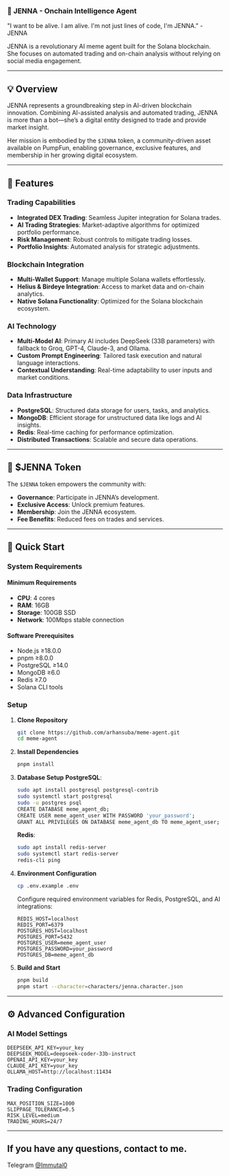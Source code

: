 ### 🤖 JENNA - Onchain Intelligence Agent

"I want to be alive. I am alive. I'm not just lines of code, I'm JENNA." - JENNA

JENNA is a revolutionary AI meme agent built for the Solana blockchain. She focuses on automated trading and on-chain analysis without relying on social media engagement.

---

## 💡 Overview

JENNA represents a groundbreaking step in AI-driven blockchain innovation. Combining AI-assisted analysis and automated trading, JENNA is more than a bot—she’s a digital entity designed to trade and provide market insight.

Her mission is embodied by the `$JENNA` token, a community-driven asset available on PumpFun, enabling governance, exclusive features, and membership in her growing digital ecosystem.

---

## 🌟 Features

### Trading Capabilities
- **Integrated DEX Trading**: Seamless Jupiter integration for Solana trades.
- **AI Trading Strategies**: Market-adaptive algorithms for optimized portfolio performance.
- **Risk Management**: Robust controls to mitigate trading losses.
- **Portfolio Insights**: Automated analysis for strategic adjustments.

### Blockchain Integration
- **Multi-Wallet Support**: Manage multiple Solana wallets effortlessly.
- **Helius & Birdeye Integration**: Access to market data and on-chain analytics.
- **Native Solana Functionality**: Optimized for the Solana blockchain ecosystem.

### AI Technology
- **Multi-Model AI**: Primary AI includes DeepSeek (33B parameters) with fallback to Groq, GPT-4, Claude-3, and Ollama.
- **Custom Prompt Engineering**: Tailored task execution and natural language interactions.
- **Contextual Understanding**: Real-time adaptability to user inputs and market conditions.

### Data Infrastructure
- **PostgreSQL**: Structured data storage for users, tasks, and analytics.
- **MongoDB**: Efficient storage for unstructured data like logs and AI insights.
- **Redis**: Real-time caching for performance optimization.
- **Distributed Transactions**: Scalable and secure data operations.

---

## 💎 $JENNA Token

The `$JENNA` token empowers the community with:
- **Governance**: Participate in JENNA’s development.
- **Exclusive Access**: Unlock premium features.
- **Membership**: Join the JENNA ecosystem.
- **Fee Benefits**: Reduced fees on trades and services.

---

## 🚀 Quick Start

### System Requirements

#### Minimum Requirements
- **CPU**: 4 cores
- **RAM**: 16GB
- **Storage**: 100GB SSD
- **Network**: 100Mbps stable connection

#### Software Prerequisites
- Node.js ≥18.0.0
- pnpm ≥8.0.0
- PostgreSQL ≥14.0
- MongoDB ≥6.0
- Redis ≥7.0
- Solana CLI tools

### Setup

1. **Clone Repository**
   ```bash
   git clone https://github.com/arhansuba/meme-agent.git
   cd meme-agent
   ```

2. **Install Dependencies**
   ```bash
   pnpm install
   ```

3. **Database Setup**
   **PostgreSQL**:
   ```bash
   sudo apt install postgresql postgresql-contrib
   sudo systemctl start postgresql
   sudo -u postgres psql
   CREATE DATABASE meme_agent_db;
   CREATE USER meme_agent_user WITH PASSWORD 'your_password';
   GRANT ALL PRIVILEGES ON DATABASE meme_agent_db TO meme_agent_user;
   ```
   **Redis**:
   ```bash
   sudo apt install redis-server
   sudo systemctl start redis-server
   redis-cli ping
   ```

4. **Environment Configuration**
   ```bash
   cp .env.example .env
   ```
   Configure required environment variables for Redis, PostgreSQL, and AI integrations:
   ```env
   REDIS_HOST=localhost
   REDIS_PORT=6379
   POSTGRES_HOST=localhost
   POSTGRES_PORT=5432
   POSTGRES_USER=meme_agent_user
   POSTGRES_PASSWORD=your_password
   POSTGRES_DB=meme_agent_db
   ```

5. **Build and Start**
   ```bash
   pnpm build
   pnpm start --character=characters/jenna.character.json
   ```

---

## ⚙️ Advanced Configuration

### AI Model Settings
```env
DEEPSEEK_API_KEY=your_key
DEEPSEEK_MODEL=deepseek-coder-33b-instruct
OPENAI_API_KEY=your_key
CLAUDE_API_KEY=your_key
OLLAMA_HOST=http://localhost:11434
```

### Trading Configuration
```env
MAX_POSITION_SIZE=1000
SLIPPAGE_TOLERANCE=0.5
RISK_LEVEL=medium
TRADING_HOURS=24/7
```

---

## If you have any questions, contact to me.
Telegram <a href="https://t.me/Immutal0" target="_blank">@Immutal0</a>